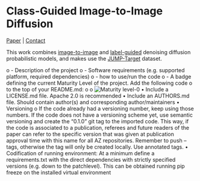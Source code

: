 # Class-Guided Image-to-Image Diffusion
[Paper](https://https://arxiv.org/) | [Contact](https://crosszamirski.github.io/)

This work combines [image-to-image](https://arxiv.org/abs/2111.05826) and [label-guided](https://arxiv.org/abs/2105.05233) denoising diffusion probabilistic models, and makes use the [JUMP-Target](https://github.com/jump-cellpainting/JUMP-Target) dataset.



o -  Description of the project 
o -  Software requirements (e.g. supported platform, required dependencies) 
o -  how to use/run the code 
o -  A badge defining the current Maturity Level of the project. Add the following code 
o to the top of your README.md: 
o o ![Maturity level-0](https://protect-de.mimecast.com/s/d7xECXQy0PuOOxLKBsVnx1f?domain=img.shields.io)
• Include a LICENSE.md file. Apache 2.0 is recommended
• Include an AUTHORS.md file. Should contain author(s) and corresponding author/maintainers
• Versioning 
o If the code already had a versioning number, keep using those numbers. If the code does not have a versioning scheme yet, use semantic versioning and create the “0.1.0” git tag to the imported code. This way, if the code is associated to a publication, referees and future readers of the paper can refer to the specific version that was given at publication approval time with this name for all AZ repositories. Remember to push –tags, otherwise the tag will only be created locally. Use annotated tags. 
• Codification of running environment: At a minimum define a requirements.txt with the direct dependencies with strictly specified versions (e.g. down to the patchlevel). This can be obtained running pip freeze on the installed virtual environment 
